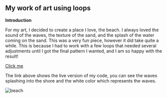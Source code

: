 ## My work of art using loops

**Introduction**

For my art, I decided to create a place I love, the beach. I always loved the sound of the waves, the texture of the sand, and the splash
of the water coming on the sand. This was a very fun piece, however it did take quite a while. This is because I had to work with a few 
loops that needed several adjustments until I got the final pattern I wanted, and I am so happy with the result!

[Click me](https://editor.p5js.org/shamsasaeed/sketches/5zkio60Mh)

The link above shows the live version of my code, you can see the waves splashing into the shore and the white color which represents the waves.

![beach](https://octodex.github.com/images/minion.png)




